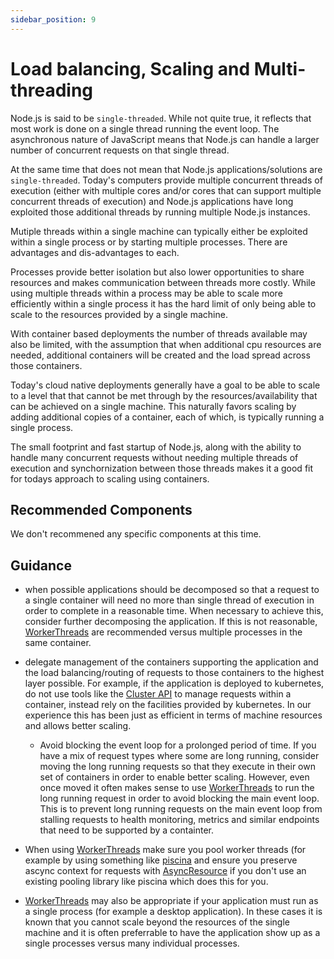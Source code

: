 ```yaml
---
sidebar_position: 9
---
```


# Load balancing, Scaling and Multi-threading

Node.js is said to be `single-threaded`. While not quite true, it reflects that
most work is done on a single thread running the event loop. The asynchronous
nature of JavaScript means that Node.js can handle a larger number of
concurrent requests on that single thread.

At the same time that does not mean that Node.js applications/solutions are
`single-threaded`. Today's computers provide multiple concurrent threads of
execution (either with multiple cores and/or cores that can support
multiple concurrent threads of execution) and Node.js applications have
long exploited those additional threads by running multiple Node.js instances.

Mutiple threads within a single machine can typically either be exploited within
a single process or by starting multiple processes. There are advantages
and dis-advantages to each.

Processes provide better isolation but also lower
opportunities to share resources and makes communication between threads
more costly. While using multiple threads within a process may be able to
scale more efficiently within a single process it has the hard limit
of only being able to scale to the resources provided by a single machine.

With container based deployments the number of threads available may
also be limited, with the assumption that when additional cpu resources
are needed, additional containers will be created and the load
spread across those containers.

Today's cloud native deployments generally have a goal to be able to
scale to a level that that cannot be met through by the
resources/availability that can be achieved on a single machine. This
naturally favors scaling by adding additional copies of a container,
each of which, is typically running a single process.

The small footprint and fast startup of Node.js, along with the
ability to handle many concurrent requests without needing multiple
threads of execution and synchornization between those threads makes
it a good fit for todays approach to scaling using containers.

## Recommended Components

We don't recommened any specific components at this time.

## Guidance

- when possible applications should be decomposed so that a
  request to a single container will need no more than single
  thread of execution in order to complete in a reasonable time.
  When necessary to achieve this, consider further decomposing
  the application. If this is not reasonable,
  [WorkerThreads](https://nodejs.org/api/worker_threads.html)
  are recommended versus multiple processes in the same container.

- delegate management of the containers supporting
  the application and the load balancing/routing of requests
  to those containers to the highest layer possible. For
  example, if the application is deployed to kubernetes,
  do not use tools like the
  [Cluster API](https://nodejs.org/api/cluster.html) to manage
  requests within a container, instead rely on the facilities
  provided by kubernetes. In our experience this has been
  just as efficient in terms of machine resources and allows
  better scaling.

  - Avoid blocking the event loop for a prolonged period
    of time. If you have a mix of request types where some are long
    running, consider moving the long running requests so that they
    execute in their own set of containers in order to enable better
    scaling. However, even once moved it often makes sense to use
    [WorkerThreads](https://nodejs.org/api/worker_threads.html) to
    run the long running request in order to
    avoid blocking the main event loop. This is to prevent
    long running requests on the main event loop from stalling
    requests to health monitoring, metrics and similar endpoints
    that need to be supported by a containter.

- When using [WorkerThreads](https://nodejs.org/api/worker_threads.html)
  make sure you pool worker threads (for example
  by using something like [piscina](https://www.npmjs.com/package/piscina)
  and ensure you preserve ascync context for requests with
  [AsyncResource](https://nodejs.org/api/async_hooks.html#async_hooks_class_asyncresource)
  if you don't use an existing pooling library like piscina which
  does this for you.

- [WorkerThreads](https://nodejs.org/api/worker_threads.html)
  may also be appropriate if your application
  must run as a single process (for example a desktop application). In these
  cases it is known that you cannot scale beyond the resources of the single
  machine and it is often preferrable to have the application show up
  as a single processes versus many individual processes.
